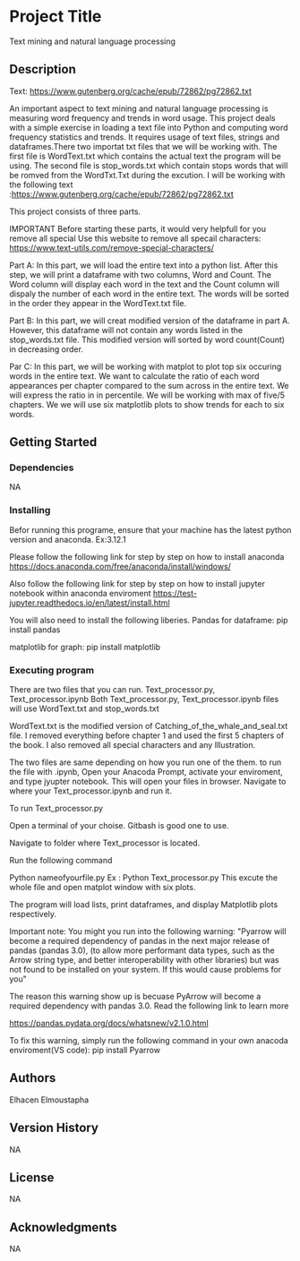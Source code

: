 # Project Title

Text mining and natural language processing

## Description
Text: https://www.gutenberg.org/cache/epub/72862/pg72862.txt

An important aspect to text mining and natural language processing is measuring word frequency and trends in word usage. This project deals with a simple exercise in loading a text file into Python and computing word frequency statistics and trends. It requires usage of text files, strings and dataframes.There two importat txt files that we will be working with. The first file is WordText.txt which contains the actual text the program will be using. The second file is stop_words.txt which contain stops words that will be romved from the WordTxt.Txt during the excution. 
I will be working with the following  text :https://www.gutenberg.org/cache/epub/72862/pg72862.txt

This project consists of three parts.

IMPORTANT
Before starting these parts, it would very helpfull for you remove all special 
Use this website to remove all specail characters:
https://www.text-utils.com/remove-special-characters/

Part A:
In this part, we will load the entire text into a python list. 
After this step, we will print a dataframe with two columns, Word and Count. The Word column will display each word in the text and the Count column will dispaly the number of each word in the entire text. The words will be sorted in the order they appear in the WordText.txt file.

Part B:
In this part, we will creat modified version of the dataframe in part A. However, this dataframe will not contain any words listed in the stop_words.txt file. This modified version will sorted by word count(Count) in decreasing order.

Par C:
In this part, we will be working with matplot to plot top six occuring words in the entire text. 
We want to calculate the ratio of each word appearances per chapter compared to the sum across in the entire text. We will express the ratio in in percentile. We will be working with max of five/5 chapters. 
We we will use six matplotlib plots to show trends for each to six words. 


## Getting Started

### Dependencies
NA
### Installing
Befor running this programe, ensure that your machine has the latest python version and anaconda. Ex:3.12.1

Please follow the following link for step by step on how to install anaconda
https://docs.anaconda.com/free/anaconda/install/windows/

Also follow the following link for step by step on how to install jupyter notebook within anaconda enviroment
https://test-jupyter.readthedocs.io/en/latest/install.html


You will also need to install the following liberies. 
Pandas for dataframe:
pip install pandas

matplotlib for graph:
pip install matplotlib

### Executing program
There are two files that you can run. 
Text_processor.py, Text_processor.ipynb
Both Text_processor.py, Text_processor.ipynb files will use WordText.txt and stop_words.txt

WordText.txt is the modified version of Catching_of_the_whale_and_seal.txt file. 
I removed everything before chapter 1 and used the first 5 chapters of the book. 
I also removed all special characters and any Illustration.

The two files are same depending on how you run one of the them. 
to run the file with .ipynb, 
Open your Anacoda Prompt, activate your enviroment, and type jyupter notebook.
This will open your files in browser. Navigate to where your Text_processor.ipynb and run it.

To run  Text_processor.py

Open a terminal of your choise. Gitbash is good one to use. 

Navigate to folder where Text_processor is located. 

Run the following command

Python nameofyourfile.py
Ex : Python Text_processor.py
This excute the whole file and open matplot window with six plots. 

The program will load lists, print dataframes, and display Matplotlib plots respectively.

Important note:
You might you run into the following warning:
"Pyarrow will become a required dependency of pandas in the next major release of pandas (pandas 3.0), (to allow more performant data types, such as the Arrow string type, and better interoperability with other libraries) but was not found to be installed on your system. If this would cause problems for you"

The reason this warning show up is becuase PyArrow will become a required dependency with pandas 3.0. 
Read the following link to learn more

https://pandas.pydata.org/docs/whatsnew/v2.1.0.html

To fix this warning, simply run the following command in your own anacoda enviroment(VS code):
pip install Pyarrow
    


## Authors

Elhacen Elmoustapha

## Version History
NA
## License
NA
## Acknowledgments
NA
